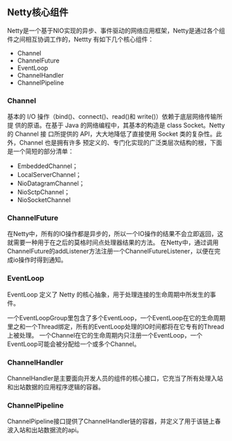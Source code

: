 
## Netty核心组件

Netty是一个基于NIO实现的异步、事件驱动的网络应用框架，Netty是通过各个组件之间相互协调工作的，Nettty 有如下几个核心组件：

- Channel
- ChannelFuture
- EventLoop
- ChannelHandler
- ChannelPipeline

### Channel
基本的 I/O 操作（bind()、connect()、read()和 write()）依赖于底层网络传输所提
供的原语。在基于 Java 的网络编程中，其基本的构造是 class Socket。Netty 的 Channel 接
口所提供的 API，大大地降低了直接使用 Socket 类的复杂性。此外，Channel 也是拥有许多
预定义的、专门化实现的广泛类层次结构的根，下面是一个简短的部分清单：
- EmbeddedChannel；
- LocalServerChannel；
- NioDatagramChannel；
- NioSctpChannel；
- NioSocketChannel

### ChannelFuture

在Netty中，所有的IO操作都是异步的，所以一个IO操作的结果不会立即返回，这就需要一种用于在之后的莫格时间点处理器结果的方法。
在Netty中，通过调用ChannelFuture的addListener方法注册一个ChannelFutureListener，以便在完成io操作时得到通知。


### EventLoop

EventLoop 定义了 Netty 的核心抽象，用于处理连接的生命周期中所发生的事件。

一个EventLoopGroup里包含了多个EventLoop，一个EventLoop在它的生命周期里之和一个Thread绑定，所有的EventLoop处理的IO时间都将在它专有的Thread上被处理。
一个Channel在它的生命周期内只注册一个EventLoop，一个EventLoop可能会被分配给一个或多个Channel。

### ChannelHandler

ChannelHandler是主要面向开发人员的组件的核心接口，它充当了所有处理入站和出站数据的应用程序逻辑的容器。


### ChannelPipeline

ChannelPipeline接口提供了ChannelHandler链的容器，并定义了用于该链上春波入站和出站数据流的api。
